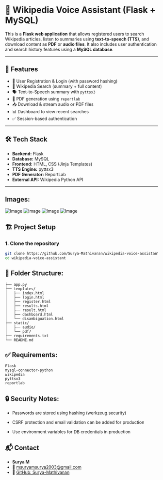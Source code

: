 # 🧠 Wikipedia Voice Assistant (Flask + MySQL)

This is a **Flask web application** that allows registered users to search Wikipedia articles, listen to summaries using **text-to-speech (TTS)**, and download content as **PDF** or **audio files**. It also includes user authentication and search history features using a **MySQL database**.

---

## 🚀 Features

- 🔐 User Registration & Login (with password hashing)
- 🔎 Wikipedia Search (summary + full content)
- 🗣️ Text-to-Speech summary with `pyttsx3`
- 📄 PDF generation using `reportlab`
- 📥 Download & stream audio or PDF files
- 📊 Dashboard to view recent searches
- ✅ Session-based authentication

---

## 🛠️ Tech Stack

- **Backend:** Flask
- **Database:** MySQL
- **Frontend:** HTML, CSS (Jinja Templates)
- **TTS Engine:** pyttsx3
- **PDF Generator:** ReportLab
- **External API:** Wikipedia Python API

---
## Images:
![Image](https://github.com/user-attachments/assets/cb904b9d-03ad-43c0-b078-edfd1495db52)
![Image](https://github.com/user-attachments/assets/332667e8-5f0e-42b9-bd21-e50f1fb08ec3)
![Image](https://github.com/user-attachments/assets/eaca32aa-54b8-4431-8084-b89240cf7e56)
![Image](https://github.com/user-attachments/assets/1f15997c-0276-46ea-a290-93601aae93c7)

## 🏗️ Project Setup

### 1. Clone the repository

```bash
git clone https://github.com/Surya-Mathivanan/wikipedia-voice-assistant.git
cd wikipedia-voice-assistant
```


## 📁 Folder Structure:

```📦 wikipedia-voice-assistant
├── app.py
├── templates/
│   ├── index.html
│   ├── login.html
│   ├── register.html
│   ├── results.html
│   ├── result.html
│   ├── dashboard.html
│   └── disambiguation.html
├── static/
│   ├── audio/
│   └── pdf/
├── requirements.txt
└── README.md
```

## ✅ Requirements:
```
Flask
mysql-connector-python
wikipedia
pyttsx3
reportlab

```

## 🔒 Security Notes:
 - Passwords are stored using hashing (werkzeug.security)

 - CSRF protection and email validation can be added for production

 - Use environment variables for DB credentials in production

## 📬 Contact

- **Surya M**  
- 📧 [msuryamsurya2003@gmail.com](mailto:msuryamsurya2003@gmail.com)  
- 🔗 [GitHub: Surya-Mathivanan](https://github.com/Surya-Mathivanan)


